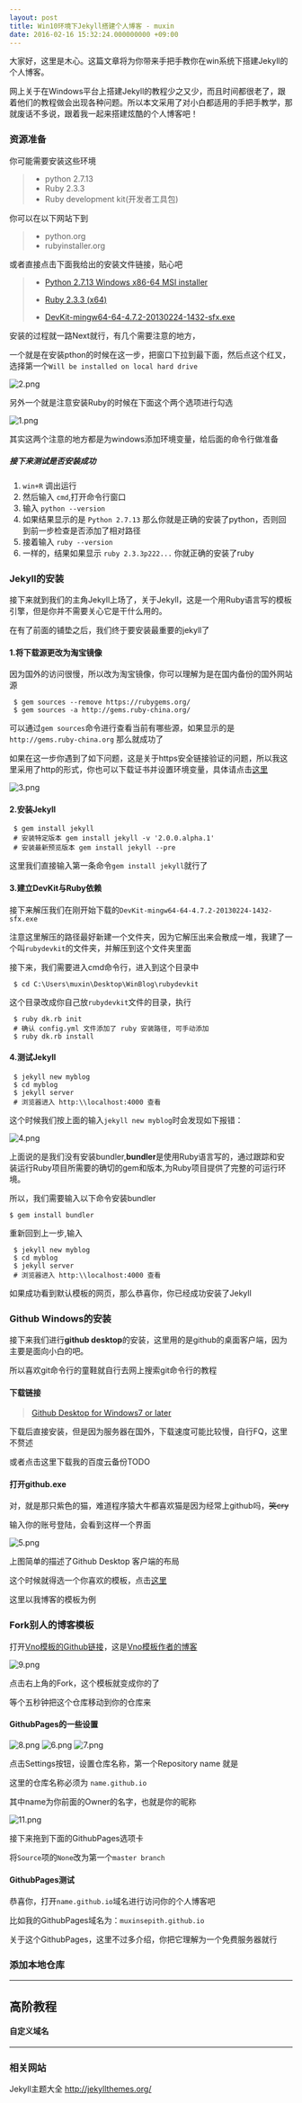 ```yaml
---
layout: post
title: Win10环境下Jekyll搭建个人博客 - muxin
date: 2016-02-16 15:32:24.000000000 +09:00
---
```





大家好，这里是木心。这篇文章将为你带来手把手教你在win系统下搭建Jekyll的个人博客。



网上关于在Windows平台上搭建Jekyll的教程少之又少，而且时间都很老了，跟着他们的教程做会出现各种问题。所以本文采用了对小白都适用的手把手教学，那就废话不多说，跟着我一起来搭建炫酷的个人博客吧！



### 资源准备

你可能需要安装这些环境

> - python 2.7.13
> - Ruby 2.3.3
> - Ruby development  kit(开发者工具包)



你可以在以下网站下到

> - python.org
> - rubyinstaller.org



或者直接点击下面我给出的安装文件链接，贴心吧

> - [Python 2.7.13  Windows x86-64 MSI installer](https://www.python.org/ftp/python/2.7.13/python-2.7.13.amd64.msi)
>
>
> - [Ruby 2.3.3 (x64)](https://dl.bintray.com/oneclick/rubyinstaller/rubyinstaller-2.3.3-x64.exe)
> - [DevKit-mingw64-64-4.7.2-20130224-1432-sfx.exe](https://dl.bintray.com/oneclick/rubyinstaller/DevKit-mingw64-64-4.7.2-20130224-1432-sfx.exe)



安装的过程就一路Next就行，有几个需要注意的地方，

一个就是在安装pthon的时候在这一步，把窗口下拉到最下面，然后点这个红叉，选择第一个`Will be installed on local hard drive`


![2.png](http://upload-images.jianshu.io/upload_images/42761-e8b3fea4db3cdce7.png?imageMogr2/auto-orient/strip%7CimageView2/2/w/1240)

另外一个就是注意安装Ruby的时候在下面这个两个选项进行勾选

![1.png](http://upload-images.jianshu.io/upload_images/42761-59917bd675d85c2c.png?imageMogr2/auto-orient/strip%7CimageView2/2/w/1240)

其实这两个注意的地方都是为windows添加环境变量，给后面的命令行做准备



##### 接下来测试是否安装成功

1.  `win+R` 调出运行
2.  然后输入 `cmd`,打开命令行窗口
3.  输入 `python --version`
4.  如果结果显示的是 `Python 2.7.13` 那么你就是正确的安装了python，否则回到前一步检查是否添加了相对路径
5.  接着输入 `ruby --version`
6.  一样的，结果如果显示 `ruby 2.3.3p222...` 你就正确的安装了ruby





### Jekyll的安装

接下来就到我们的主角Jekyll上场了，关于Jekyll，这是一个用Ruby语言写的模板引擎，但是你并不需要关心它是干什么用的。

在有了前面的铺垫之后，我们终于要安装最重要的jekyll了

#### 1.将下载源更改为淘宝镜像

因为国外的访问很慢，所以改为淘宝镜像，你可以理解为是在国内备份的国外网站源

```
 $ gem sources --remove https://rubygems.org/
 $ gem sources -a http://gems.ruby-china.org/
```

可以通过`gem sources`命令进行查看当前有哪些源，如果显示的是`http://gems.ruby-china.org` 那么就成功了

如果在这一步你遇到了如下问题，这是关于https安全链接验证的问题，所以我这里采用了http的形式，你也可以下载证书并设置环境变量，具体请点击[这里](https://github.com/ruby-china/rubygems-mirror/wiki)

![3.png](http://upload-images.jianshu.io/upload_images/42761-58bd11d1c32cdc63.png?imageMogr2/auto-orient/strip%7CimageView2/2/w/1240)



#### 2.安装Jekyll

```
 $ gem install jekyll
 # 安装特定版本 gem install jekyll -v '2.0.0.alpha.1'
 # 安装最新预览版本 gem install jekyll --pre
```

这里我们直接输入第一条命令`gem install jekyll`就行了



#### 3.建立DevKit与Ruby依赖

接下来解压我们在刚开始下载的`DevKit-mingw64-64-4.7.2-20130224-1432-sfx.exe` 

注意这里解压的路径最好新建一个文件夹，因为它解压出来会散成一堆，我建了一个叫`rubydevkit`的文件夹，并解压到这个文件夹里面

接下来，我们需要进入cmd命令行，进入到这个目录中

````
 $ cd C:\Users\muxin\Desktop\WinBlog\rubydevkit
````



这个目录改成你自己放`rubydevkit`文件的目录，执行

```
 $ ruby dk.rb init
 # 确认 config.yml 文件添加了 ruby 安装路径, 可手动添加
 $ ruby dk.rb install
```



#### 4.测试Jekyll

```
 $ jekyll new myblog
 $ cd myblog
 $ jekyll server
 # 浏览器进入 http:\\localhost:4000 查看
```

这个时候我们按上面的输入`jekyll new myblog`时会发现如下报错：

![4.png](http://upload-images.jianshu.io/upload_images/42761-eae650e3c814273b.png?imageMogr2/auto-orient/strip%7CimageView2/2/w/1240)

上面说的是我们没有安装bundler,**bundler**是使用Ruby语言写的，通过跟踪和安装运行Ruby项目所需要的确切的gem和版本,为Ruby项目提供了完整的可运行环境。

所以，我们需要输入以下命令安装bundler

```
$ gem install bundler
```

重新回到上一步,输入

```
 $ jekyll new myblog
 $ cd myblog
 $ jekyll server
 # 浏览器进入 http:\\localhost:4000 查看
```

如果成功看到默认模板的网页，那么恭喜你，你已经成功安装了Jekyll



### Github Windows的安装

接下来我们进行**github desktop**的安装，这里用的是github的桌面客户端，因为主要是面向小白的吧。

所以喜欢git命令行的童鞋就自行去网上搜索git命令行的教程



#### 下载链接

> [Github Desktop for Windows7 or later](https://github-windows.s3.amazonaws.com/GitHubSetup.exe)

下载后直接安装，但是因为服务器在国外，下载速度可能比较慢，自行FQ，这里不赘述

或者点击这里下载我的百度云备份TODO



#### 打开github.exe

对，就是那只紫色的猫，难道程序猿大牛都喜欢猫是因为经常上github吗，~~笑cry~~

输入你的账号登陆，会看到这样一个界面

![5.png](http://upload-images.jianshu.io/upload_images/42761-eff8497cb9fafc92.png?imageMogr2/auto-orient/strip%7CimageView2/2/w/1240)

上图简单的描述了Github Desktop 客户端的布局

这个时候就得选一个你喜欢的模板，点击[这里](http://jekyllthemes.org/)

这里以我博客的模板为例



### Fork别人的博客模板

打开[Vno模板的Github链接](https://github.com/onevcat/vno-jekyll)，这是[Vno模板作者的博客](https://onevcat.com/)

![9.png](http://upload-images.jianshu.io/upload_images/42761-c860d0118b0554d3.png?imageMogr2/auto-orient/strip%7CimageView2/2/w/1240)

点击右上角的Fork，这个模板就变成你的了

等个五秒钟把这个仓库移动到你的仓库来



#### GithubPages的一些设置

![8.png](http://upload-images.jianshu.io/upload_images/42761-86eb86e9c324038c.png?imageMogr2/auto-orient/strip%7CimageView2/2/w/1240)
![6.png](http://upload-images.jianshu.io/upload_images/42761-5548d77306b9eb37.png?imageMogr2/auto-orient/strip%7CimageView2/2/w/1240)
![7.png](http://upload-images.jianshu.io/upload_images/42761-1368c923e1997d74.png?imageMogr2/auto-orient/strip%7CimageView2/2/w/1240)




点击Settings按钮，设置仓库名称，第一个Repository name 就是

这里的仓库名称必须为 `name.github.io` 

其中name为你前面的Owner的名字，也就是你的昵称



![11.png](http://upload-images.jianshu.io/upload_images/42761-db716f80b9df3c37.png?imageMogr2/auto-orient/strip%7CimageView2/2/w/1240)

接下来拖到下面的GithubPages选项卡

将`Source`项的`None`改为第一个`master branch`



#### GithubPages测试

恭喜你，打开`name.github.io`域名进行访问你的个人博客吧

比如我的GithubPages域名为：`muxinsepith.github.io`

关于这个GithubPages，这里不过多介绍，你把它理解为一个免费服务器就行



### 添加本地仓库







------

## 高阶教程

#### 自定义域名







------

### 相关网站

Jekyll主题大全  http://jekyllthemes.org/